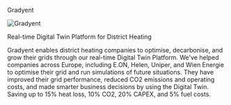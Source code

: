 Gradyent

![Gradyent](./profile/gradyent_logo_small.jpg "Gradyent Logo")

Real-time Digital Twin Platform for District Heating 

Gradyent enables district heating companies to optimise, decarbonise, and grow their grids through our real-time Digital Twin Platform. We've helped companies across Europe, including E.ON, Helen, Uniper, and Wien Energie to optimise their grid and run simulations of future situations. They have improved their grid performance, reduced CO2 emissions and operating costs, and made smarter business decisions by using the Digital Twin. Saving up to 15% heat loss, 10% CO2, 20% CAPEX, and 5% fuel costs. 
